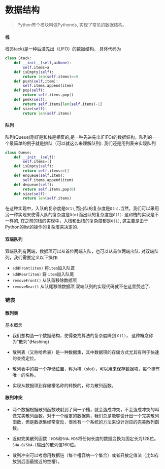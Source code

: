 # 数据结构

> Python有个模块叫做Pythonds, 实现了常见的数据结构。



#### 栈
栈(Stack)是一种后进先出（LIFO）的数据结构，
具体代码为
```python
class Stack:
    def __init__(self,a=None):
        self.items=a
    def isEmpty(self):
        return len(self.items)==0
    def push(self,item):
        self.items.append(item)
    def pop(self):
        return self.items.pop()
    def peek(self):
        return self.items[len(self.items)-1] 
    def size(self):
        return len(self.items)
```
#### 队列
队列(Queue)刚好是和栈是相反的,是一种先进先出(FIFO)的数据结构，队列的一个最简单的例子就是排队（可以就这么来理解队列). 我们还是用列表来实现队列
```python
class Queue:
    def __init__(self):
        self.items=[]
    def isEmpty(self):
        return self.items==[]
    def enqueue(self,item):
        self.items.append(item)
    def dequeue(self):
        return self.items.pop(0)
    def size(self):
        return len(self.items)
```
在这种实现中，入队的复杂度是`O(1)`,而出队的复杂度是`O(n)`.当然，我们可以采用另一种实现来使得入队的复杂度是`O(n)`而出队的复杂度是`O(1)`. 这和栈的实现是不一样的, 在之前的栈的实现中，入栈和出栈的复杂度都是`O(1)`, 这主要是由于Python的list的操作的复杂度来决定的.

#### 双端队列
双端队列有两端，数据项可以从首位两端入队，也可以从首位两端出队.
对双端队列，我们需要定义以下操作:
* `addFront(item)` 将`item`加入队首
* `addRear(item)` 将 `item`加入队尾
* `removeFront()` 从队首移除数据项
* `removeRear()` 从队尾移除数据项
双端队列的实现代码就不在这里赘述了.

### 链表



#### 散列表

基本概念

* 我们想构造一个数据结构，使得查找算法的复杂度降到 `O(1)`， 这种概念称为”散列"(Hashing)

* 散列表（又称哈希表）是一种数据集，其中数据项的存储方式尤其有利于快速的查找定位。
* 散列表中的每一个存储位置，称为槽（slot），可以用来保存数据项，每个槽有唯一的名称。
* 实现从数据项到存储槽名称的转换的，称为散列函数。

#### 散列冲突

* 两个数据根据散列函数映射到了同一个槽，就会造成冲突，不会造成冲突的叫做完美散列函数，对于一个给定的数据集，我们总是能够设计出一个完美散列函数，但是数据集经常变动，很难有一个系统的方法来设计对应的完美散列函数。

* 近似完美散列函数：`MD5`和`SHA`. `MD5`将任何长度的数据变换为固定长为128位。`SHA-0/SHA-1`输出的散列值160位。

* 散列冲突可以考虑用数据链（每个槽容纳一个集合）或者开放定值法（比如存放到后面最接近的空槽）。 






